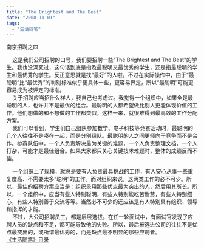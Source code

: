 ```yaml
---
title: "The Brightest and The Best"
date: "2008-11-01"
tags: 
  - "生活随笔"
---
```


南京招聘之四

    这是我们公司招聘的口号，我们要招聘一些“The Brightest and The Best”的学生。我也没深究过，这句话到底是指及最聪明又最优秀的学生，还是指最聪明的学生和最优秀的学生。反正意思就是找“最好”的人啦。不过在实际操作中，由于“最聪明”比“最优秀”的判别标准似乎更具体一些，更容易界定，所以“最聪明”可能更容易成为被评定的标准。  
    关于招聘应当招什么样人，我自己也考虑过。我觉得一个组织中，如果全是最聪明的人，也许并不是最优的组合。最聪明的人都希望做比别人更能体现价值的工作。他们想做的和不想做的工作都类似，这样一来，就很难得到最高效的工作分配方案。  
    我们可以看到，学生们自己组队参加数学、电子科技等竞赛活动时，最聪明的几个人往往不是凑在一起，而是分别组队。最聪明的人之间更倾向于竞争而不是合作。参赛队伍中，一个人负责解决最为关键的难题，一个人负责整理文档，一个人打杂，可能才是最佳组合。如果大家都只关心关键技术难题时，整体的成绩反而不佳。

    一个组织上了规模，就总是要有人负责最具挑战的工作，有人安心从事一些重复度高、不需要太多“聪明”的工作。而对组织来说，这两类工作的必不可少。所以，最佳的招聘方案应当是：组织录用那些优点最为突出的人，然后用其所长。所以，一个组织中，应当有些人特别聪明，有些人特别能吃苦耐劳，有些人特别细心，有些人特别善于交流等等。当然必不可少的还应该是有人特别具有组织、领导和指挥的才能。  
    不过，大公司招聘员工，都是层层选拔。在任一轮面试中，有面试官发现了应聘人员的缺点和不足，都可能导致他的失败。所以，最后被选进公司的往往不是优点最突出的，或所谓最优秀的，而是缺点最不明显的那些应聘者。  
[《生活随笔》目录](mmm2008-11-07_18.20/mmm2008-07-24_12.50/Blog/cns!1pU-rgQVTuuWM1TX8W8PfmDA!1123.entry)
